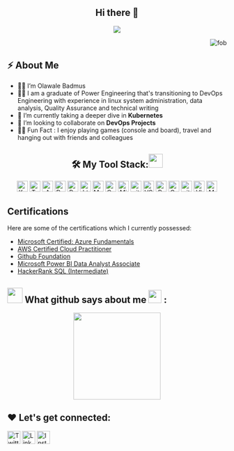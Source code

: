<h2 align="center"><strong>Hi there 👋 </strong></h2>

<!-- Animation Typing -->

<p align="center">
  <a style="font-size: 120px; " href="https://github.com/DenverCoder1/readme-typing-svg"><img src="https://readme-typing-svg.herokuapp.com?font=Fira+Code&pause=1100&width=1100&lines=I'm+Olawale+Badmus.;I'm+a+DevOps+Engineer,+System+Administrator;"></a>
</p>

<!-- Animation Typing: END -->


<!-- Profile Views -->

<p align="right">
  <img src="https://komarev.com/ghpvc/?username=fob08&label=Profile%20views&color=0e75b6&style=flat" alt="fob" />
</p>

<!-- Profile Views: END -->
<!-- About me section -->

<h2>⚡️ About Me</h2>

<ul>
  <li>🙋‍♂️ I’m Olawale Badmus</li>
  
  <li>👨‍💻 I am a graduate of Power Engineering that's transitioning to DevOps Engineering with experience in linux system administration, data analysis, Quality Assurance and technical writing</li>

  <li>🌱 I’m currently taking a deeper dive in <strong>Kubernetes</strong></li>
  
  <li>👯 I’m looking to collaborate on <strong>DevOps Projects</strong></li>
  
  <li>🎉🌱 Fun Fact : I enjoy playing games (console and board), travel and hanging out with friends and colleagues</li>
</ul>

<!-- About me section: END -->

<!-- Toolstack section -->

<h2 align="center">🛠️ My Tool Stack:<img src = "https://media2.giphy.com/media/QssGEmpkyEOhBCb7e1/giphy.gif?cid=ecf05e47a0n3gi1bfqntqmob8g9aid1oyj2wr3ds3mg700bl&rid=giphy.gif" width = 32px></h2>

<p align="center">
 <img alt="Kubernetes" src="https://img.shields.io/badge/kubernetes-326ce5.svg?&style=for-the-badge&logo=kubernetes&logoColor=F7DF1E"  height="25px"/>
 <img alt="Terraform" src="https://img.shields.io/badge/Terraform-7B42BC?style=for-the-badge&logo=terraform&logoColor=61DAFB" height="25px"/>
 <img alt="AWS" src="https://img.shields.io/badge/AWS-FF9900?style=for-the-badge&logo=amazonaws&logoColor=white"  height="25px"/>
 <img alt="Docker" src="https://img.shields.io/badge/Docker-2CA5E0?style=for-the-badge&logo=docker&logoColor=white"  height="25px"/>
 <img alt="Python" src="https://img.shields.io/badge/Python-14354C?style=for-the-badge&logo=python&logoColor=white" height="25px"/>
 <img alt="html5" src="https://img.shields.io/badge/HTML5-E34F26?style=for-the-badge&logo=html5&logoColor=white" height="25px"/>
 <img alt="Markdown" src="https://img.shields.io/badge/Markdown-000000?style=for-the-badge&logo=markdown&logoColor=white"  height="25px"/>
 <img alt="Css3" src="https://img.shields.io/badge/CSS3-1572B6?style=for-the-badge&logo=css3&logoColor=white" height="25px"/>
 <img alt="Microsoft Azure" src="https://img.shields.io/badge/Microsoft%20Azure-0078D4?style=for-the-badge&logo=microsoft%20azure&logoColor=white" height="25px"/>
 <img alt="git" src="https://img.shields.io/badge/-Git-F05032?style=flat-square&logo=git&logoColor=white" height="25px"/>
 <img alt="VSCode" src="https://img.shields.io/badge/VSCode-0078D4?style=for-the-badge&logo=visual%20studio%20code&logoColor=white" height="25px"/>
 <img alt="Prometheus" src="https://img.shields.io/badge/Prometheus-E6522C?style=for-the-badge&logo=prometheus&logoColor=white" height="25px"/>
 <img alt="Grafana" src="https://img.shields.io/badge/Grafana-F46800?style=for-the-badge&logo=grafana&logoColor=white" height="25px"/>
 <img alt="github actions" src="https://img.shields.io/badge/-Github_Actions-2088FF?style=flat-square&logo=github-actions&logoColor=white" height="25px"/>
  <img alt="VIM" src="https://img.shields.io/badge/VIM-%2311AB00.svg?&style=for-the-badge&logo=vim&logoColor=white" height="25px">
  <img alt="MongoDB" src="https://img.shields.io/badge/-MongoDB-13aa52?style=flat-square&logo=mongodb&logoColor=white"  height="25px"/>
</p>

<!-- Toolstack section end -->

<h2>Certifications</h2>
Here are some of the certifications which I currently possessed:

- [Microsoft Certified: Azure Fundamentals](https://learn.microsoft.com/api/credentials/share/en-gb/BadmusFadilulahiOlawale-2694/10D7194AAF919691?sharingId=B31C9933BC7BB5FB)
- [AWS Certified Cloud Practitioner](https://www.credly.com/badges/b7820276-c730-49ce-8198-f044f3975d8f/public_url)
- [Github Foundation](https://www.credly.com/badges/8dc9fe02-d2ee-4ac3-8f57-4913e54df17d/public_url)
- [Microsoft Power BI Data Analyst Associate](https://www.credly.com/badges/9ec60b79-b101-465d-85c1-38f0a1854e0c/linked_in_profile)
- [HackerRank SQL (Intermediate)](https://www.hackerrank.com/certificates/ce3c67fbe5cd)


## <img src = "https://i.pinimg.com/originals/65/c4/f4/65c4f452571be1261e9c623f7da488ac.gif" width = 35px> What github says about me <img src="https://media.giphy.com/media/iY8CRBdQXODJSCERIr/giphy.gif" width="30px"> :

<!--
<div align="center">
  <img align="center" src="https://github-readme-stats.anuraghazra1.vercel.app/api?username=fob08&show_icons=true" />
</div>
<div align="center">
  <img align="center" src="https://github-readme-streak-stats.herokuapp.com/?user=fob08" alt="fob08" />
</div>
-->
<div align="center">
<a href="https://github.com/anuraghazra/convoychat">
  <img height=200 align="center" src="https://github-readme-stats.vercel.app/api/top-langs?username=fob08&layout=compact&langs_count=8&card_width=320&theme=transparent" />
</a>
</div>

<div>
<h2> ❤️ Let's get connected:</h2>

<p > <a href="https://x.com/fob08" target="_blank"><img alt="Twitter" src="https://img.shields.io/badge/twitter-%231DA1F2.svg?&style=for-the-badge&logo=twitter&logoColor=white"  height="30px"/></a>  <a href="www.linkedin.com/in/olawale-badmus" target="_blank"><img alt="LinkedIn" src="https://img.shields.io/badge/linkedin-%230077B5.svg?&style=for-the-badge&logo=linkedin&logoColor=white"  height="30px"/></a> <a href="https://www.instagram.com/_fob18_" target="_blank"><img alt="Instagram" src="https://img.shields.io/badge/Instagram-E4405F?style=for-the-badge&logo=instagram&logoColor=white"  height="30px"/></a>
</p>
</div>

